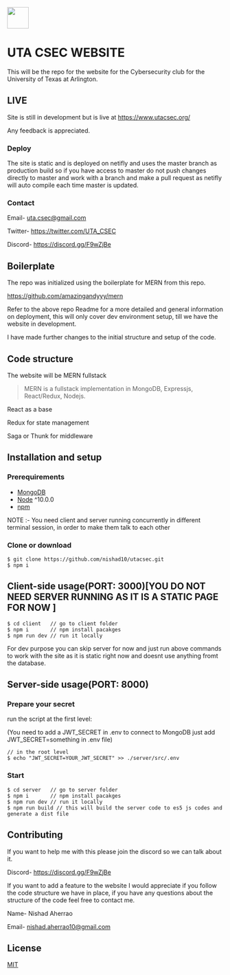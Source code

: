<img src="https://pbs.twimg.com/profile_images/887044871445295105/9bQlT5Xi_400x400.jpg" height="50" width="50">
<h1 position="relative">UTA CSEC WEBSITE</h1>

This will be the repo for the website for the Cybersecurity club for the University of Texas at Arlington.

## LIVE
Site is still in development but is live at https://www.utacsec.org/

Any feedback is appreciated.
### Deploy
The site is static and is deployed on netifly and uses the master branch as production build so if you have access to master do not push changes directly to master and work with a branch and make a pull request as netifly will auto compile each time master is updated.

### Contact
Email- uta.csec@gmail.com

Twitter- https://twitter.com/UTA_CSEC

Discord- https://discord.gg/F9wZjBe

## Boilerplate

The repo was initialized using the boilerplate for MERN from this repo. 

https://github.com/amazingandyyy/mern

Refer to the above repo Readme for a more detailed and general information on deployment, this will only cover dev environment setup, till we have the website in development.

I have made further changes to the initial structure and setup of the code.

## Code structure

The website will be MERN fullstack

> MERN is a fullstack implementation in MongoDB, Expressjs, React/Redux, Nodejs.

React as a base

Redux for state management

Saga or Thunk for middleware

## Installation and setup

### Prerequirements
- [MongoDB](https://gist.github.com/nrollr/9f523ae17ecdbb50311980503409aeb3)
- [Node](https://nodejs.org/en/download/) ^10.0.0
- [npm](https://nodejs.org/en/download/package-manager/)

NOTE :- You need client and server running concurrently in different terminal session, in order to make them talk to each other

### Clone or download
```terminal
$ git clone https://github.com/nishad10/utacsec.git
$ npm i
```

## Client-side usage(PORT: 3000)[YOU DO NOT NEED SERVER RUNNING AS IT IS A STATIC PAGE FOR NOW ]
```terminal
$ cd client   // go to client folder
$ npm i       // npm install pacakges
$ npm run dev // run it locally
```
For dev purpose you can skip server for now and just run above commands to work with the site as it is static right now and doesnt use anything fromt the database.

## Server-side usage(PORT: 8000)

### Prepare your secret

run the script at the first level:

(You need to add a JWT_SECRET in .env to connect to MongoDB just add JWT_SECRET=something in .env file)

```terminal
// in the root level
$ echo "JWT_SECRET=YOUR_JWT_SECRET" >> ./server/src/.env
```

### Start

```terminal
$ cd server   // go to server folder
$ npm i       // npm install pacakges
$ npm run dev // run it locally
$ npm run build // this will build the server code to es5 js codes and generate a dist file
```
## Contributing

If you want to help me with this please join the discord so we can talk about it.

Discord- https://discord.gg/F9wZjBe

If you want to add a feature to the website I would appreciate if you follow the code structure we have in place, if you have any questions about the structure of the code feel free to contact me. 

Name- Nishad Aherrao

Email- nishad.aherrao10@gmail.com

## License
[MIT](https://github.com/nishad10/utacsec/blob/master/LICENSE)
